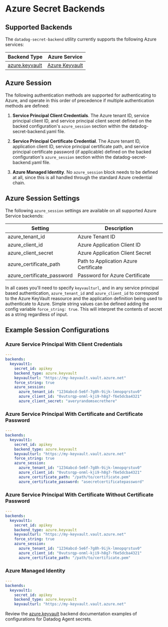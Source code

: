 # Azure Secret Backends

## Supported Backends

The `datadog-secret-backend` utility currently supports the following Azure services:

| Backend Type | Azure Service |
| --- | --- |
| [azure.keyvault](keyvault.md) | [Azure Keyvault](https://docs.microsoft.com/en-us/Azure/key-vault/secrets/quick-create-portal) |


## Azure Session

The following authentication methods are supported for authenticating to Azure, and operate in this order of precedence if multiple authentication methods are defined:

1. **Service Principal Client Credentials**. The Azure tenant ID, service principal client ID, and service principal client secret defined on the backed configuration's `azure_session` section within the datadog-secret-backend.yaml file.

2. **Service Principal Certificate Credential**. The Azure tenant ID, application client ID, service principal certificate path, and service principal certificate password (if applicable) defined on the backed configuration's `azure_session` section within the datadog-secret-backend.yaml file.

3. **Azure Managed Identity**. No `azure_session` block needs to be defined at all, since this is all handled through the standard Azure credential chain.

## Azure Session Settings

The following `azure_session` settings are available on all supported Azure Service backends:

| Setting | Description |
| --- | --- |
| azure_tenant_id | Azure Tenant ID |
| azure_client_id | Azure Application Client ID |
| azure_client_secret | Azure Application Client Secret |
| azure_certificate_path | Path to Application Azure Certificate |
| azure_certificate_password | Password for Azure Certificate |

In all cases you'll need to specify `keyvaulturl`, and in any service principal based authentication, `azure_tenant_id` and `azure_client_id` to correspond to the Azure KeyVault reasource and the application definition being used to authenticate to Azure.
Simple string values can be defined adding the config variable `force_string: true`. This will interpret the contents of secret as a string regardless of input.

## Example Session Configurations

### Azure Service Principal With Client Credentials
```yaml
---
backends:
  keyvault1:
    secret_id: apikey
    backend_type: azure.keyvault
    keyvaulturl: "https://my-keyvault.vault.azure.net"
    force_string: true
    azure_session:
      azure_tenant_id: "1234abcd-5e6f-7g8h-9ijk-lmnopqrstuv0"
      azure_client_id: "0vutsrqp-onml-kji9-h8g7-f6e5dcba4321"
      azure_client_secret: "averyrandomsecrethere"
```

### Azure Service Principal With Certificate and Certificate Password
```yaml
---
backends:
  keyvault1:
    secret_id: apikey
    backend_type: azure.keyvault
    keyvaulturl: "https://my-keyvault.vault.azure.net"
    force_string: true
    azure_session:
      azure_tenant_id: "1234abcd-5e6f-7g8h-9ijk-lmnopqrstuv0"
      azure_client_id: "0vutsrqp-onml-kji9-h8g7-f6e5dcba4321"
      azure_certificate_path: "/path/to/certificate.pem"
      azure_certificate_password: "asecretcertificatepassword"
```

### Azure Service Principal With Certificate Without Certificate Password
```yaml
---
backends:
  keyvault1:
    secret_id: apikey
    backend_type: azure.keyvault
    keyvaulturl: "https://my-keyvault.vault.azure.net"
    force_string: true
    azure_session:
      azure_tenant_id: "1234abcd-5e6f-7g8h-9ijk-lmnopqrstuv0"
      azure_client_id: "0vutsrqp-onml-kji9-h8g7-f6e5dcba4321"
      azure_certificate_path: "/path/to/certificate.pem"
```

### Azure Managed Identity
```yaml
---
backends:
  keyvault1:
    secret_id: apikey
    backend_type: azure.keyvault
    keyvaulturl: "https://my-keyvault.vault.azure.net"
```

Review the [azure.keyvault](keyvault.md) backend documentation examples of configurations for Datadog Agent secrets.
